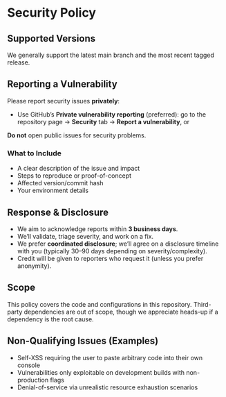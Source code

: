 # Security Policy

## Supported Versions
We generally support the latest main branch and the most recent tagged release.

## Reporting a Vulnerability

Please report security issues **privately**:

- Use GitHub’s **Private vulnerability reporting** (preferred): go to the repository page → **Security** tab → **Report a vulnerability**, or

**Do not** open public issues for security problems.

### What to Include
- A clear description of the issue and impact
- Steps to reproduce or proof-of-concept
- Affected version/commit hash
- Your environment details

## Response & Disclosure
- We aim to acknowledge reports within **3 business days**.
- We’ll validate, triage severity, and work on a fix.
- We prefer **coordinated disclosure**; we’ll agree on a disclosure timeline with you (typically 30–90 days depending on severity/complexity).
- Credit will be given to reporters who request it (unless you prefer anonymity).

## Scope
This policy covers the code and configurations in this repository. Third-party dependencies are out of scope, though we appreciate heads-up if a dependency is the root cause.

## Non-Qualifying Issues (Examples)
- Self-XSS requiring the user to paste arbitrary code into their own console
- Vulnerabilities only exploitable on development builds with non-production flags
- Denial-of-service via unrealistic resource exhaustion scenarios
